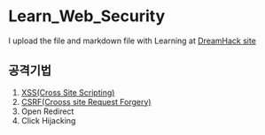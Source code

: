 # Learn_Web_Security
I upload the file and markdown file with Learning at [DreamHack site](https://dreamhack.io/)

## 공격기법
1. [XSS(Cross Site Scripting)](./XSS/README.md)
2. [CSRF(Crooss site Request Forgery)](./CSRF/README.md)
3. Open Redirect
4. Click Hijacking
    
